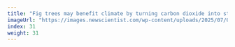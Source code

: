 ```yaml
---
title: "Fig trees may benefit climate by turning carbon dioxide into stone"
imageUrl: "https://images.newscientist.com/wp-content/uploads/2025/07/04115335/SEI_257617955.jpg?width=788"
index: 31
weight: 31
---
```

